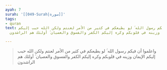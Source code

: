 ```yaml
---
ayah: 7
surah: '[[049-Surah|سورة]]'
tags:
- quran
text: واعلموا أن فيكم رسول الله ۚ لو يطيعكم في كثير من الأمر لعنتم ولكن الله حبب إليكم
  الإيمان وزينه في قلوبكم وكره إليكم الكفر والفسوق والعصيان ۚ أولئك هم الراشدون

---
```

> واعلموا أن فيكم رسول الله ۚ لو يطيعكم في كثير من الأمر لعنتم ولكن الله حبب إليكم الإيمان وزينه في قلوبكم وكره إليكم الكفر والفسوق والعصيان ۚ أولئك هم الراشدون

